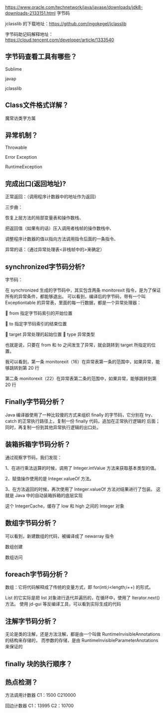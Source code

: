  https://www.oracle.com/technetwork/java/javase/downloads/jdk8-downloads-2133151.html    字节码

jclasslib 的下载地址：https://github.com/ingokegel/jclasslib

字节码助记码解释地址：https://cloud.tencent.com/developer/article/1333540

## 字节码查看工具有哪些？

Sublime

javap

jclasslib

## Class文件格式详解？

魔常访类字方属

## 异常机制？

Throwable

Error Exception

RuntimeException

## 完成出口(返回地址)?

正常返回：（调用程序计数器中的地址作为返回） 

三步曲： 

恢复上层方法的局部变量表和操作数栈、 

把返回值（如果有的话）压入调用者栈帧的操作数栈中、 

调整程序计数器的值以指向方法调用指令后面的一条指令、 

异常的话：（通过异常处理表<非栈帧中的>来确定）

## synchronized字节码分析?

字节码：

在 synchronized 生成的字节码中，其实包含两条 monitorexit 指令，是为了保证所有的异常条件，都能够退出。 可以看到，编译后的字节码，带有一个叫 Exceptiontable 的异常表，里面的每一行数据，都是一个异常处理器： 

 from 指定字节码索引的开始位置 

 to 指定字节码索引的结束位置 

 target 异常处理的起始位置
 type 异常类型 

也就是说，只要在 from 和 to 之间发生了异常，就会跳转到 target 所指定的位置。 

我可以看到，第一条 monitorexit（16）在异常表第一条的范围中，如果异常，能够跳转到第 20 行 

第二条 monitorexit（22）在异常表第二条的范围中，如果异常，能够跳转到第 20 行

## Finally字节码分析？

Java 编译器使用了一种比较傻的方式来组织 finally 的字节码，它分别在 try、catch 的正常执行路径上，复制一份 finally 代码，追加在正常执行逻辑的 后面；同时，再复制一份到其他异常执行逻辑的出口处。 

## 装箱拆箱字节码分析？

通过观察字节码，我们发现：

1、在进行乘法运算的时候，调用了 Integer.intValue 方法来获取基本类型的值。 

2、赋值操作使用的是 Integer.valueOf 方法。 

3、在方法返回的时候，再次使用了 Integer.valueOf 方法对结果进行了包装。 这就是 Java 中的自动装箱拆箱的底层实现



这个 IntegerCache，缓存了 low 和 high 之间的 Integer 对象



## 数组字节码分析？

可以看到，新建数组的代码，被编译成了 newarray 指令

数组创建

数组访问

## foreach字节码分析？

数组：它将代码解释成了传统的变量方式，即 for(inti;i<length;i++) 的形式。

 List 的它实际是把 list 对象进行迭代并遍历的，在循环中，使用了 Iterator.next() 方法。 使用 jd-gui 等反编译工具，可以看到实际生成的代码

## 注解字节码分析？

无论是类的注解，还是方法注解，都是由一个叫做 RuntimeInvisibleAnnotations 的结构来存储的，
而参数的存储，是由 RuntimeInvisibleParameterAnotations 来保证的

## finally 块的执行顺序？

## 热点检测？

方法调用计数器 C1：1500 C210000

回边计数器 C1：13995 C2：10700